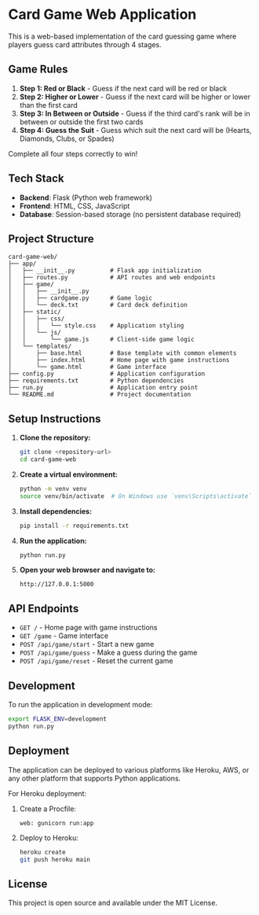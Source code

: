 # Card Game Web Application

This is a web-based implementation of the card guessing game where players guess card attributes through 4 stages.

## Game Rules

1. **Step 1: Red or Black** - Guess if the next card will be red or black
2. **Step 2: Higher or Lower** - Guess if the next card will be higher or lower than the first card
3. **Step 3: In Between or Outside** - Guess if the third card's rank will be in between or outside the first two cards
4. **Step 4: Guess the Suit** - Guess which suit the next card will be (Hearts, Diamonds, Clubs, or Spades)

Complete all four steps correctly to win!

## Tech Stack

- **Backend**: Flask (Python web framework)
- **Frontend**: HTML, CSS, JavaScript
- **Database**: Session-based storage (no persistent database required)

## Project Structure

```
card-game-web/
├── app/
│   ├── __init__.py          # Flask app initialization
│   ├── routes.py            # API routes and web endpoints
│   ├── game/
│   │   ├── __init__.py
│   │   ├── cardgame.py      # Game logic
│   │   └── deck.txt         # Card deck definition
│   ├── static/
│   │   ├── css/
│   │   │   └── style.css    # Application styling
│   │   └── js/
│   │       └── game.js      # Client-side game logic
│   └── templates/
│       ├── base.html        # Base template with common elements
│       ├── index.html       # Home page with game instructions
│       └── game.html        # Game interface
├── config.py                # Application configuration
├── requirements.txt         # Python dependencies
├── run.py                   # Application entry point
└── README.md                # Project documentation
```

## Setup Instructions

1. **Clone the repository:**
   ```bash
   git clone <repository-url>
   cd card-game-web
   ```

2. **Create a virtual environment:**
   ```bash
   python -m venv venv
   source venv/bin/activate  # On Windows use `venv\Scripts\activate`
   ```

3. **Install dependencies:**
   ```bash
   pip install -r requirements.txt
   ```

4. **Run the application:**
   ```bash
   python run.py
   ```

5. **Open your web browser and navigate to:**
   ```
   http://127.0.0.1:5000
   ```

## API Endpoints

- `GET /` - Home page with game instructions
- `GET /game` - Game interface
- `POST /api/game/start` - Start a new game
- `POST /api/game/guess` - Make a guess during the game
- `POST /api/game/reset` - Reset the current game

## Development

To run the application in development mode:

```bash
export FLASK_ENV=development
python run.py
```

## Deployment

The application can be deployed to various platforms like Heroku, AWS, or any other platform that supports Python applications.

For Heroku deployment:

1. Create a Procfile:
   ```
   web: gunicorn run:app
   ```

2. Deploy to Heroku:
   ```bash
   heroku create
   git push heroku main
   ```

## License

This project is open source and available under the MIT License.